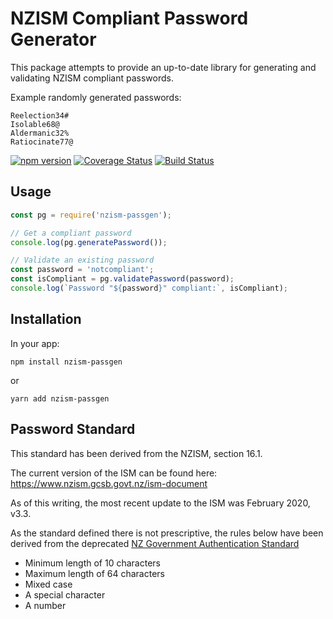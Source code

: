 # NZISM Compliant Password Generator

This package attempts to provide an up-to-date library for generating and validating NZISM compliant passwords.

Example randomly generated passwords:

```
Reelection34#
Isolable68@
Aldermanic32%
Ratiocinate77@
```

[![npm version](https://badge.fury.io/js/nzism-passgen.svg)](https://www.npmjs.com/package/nzism-passgen)
[![Coverage Status](https://coveralls.io/repos/github/cam8001/nzism-passgen/badge.svg?branch=master)](https://coveralls.io/github/cam8001/nzism-passgen?branch=master)
[![Build Status](https://travis-ci.org/cam8001/nzism-passgen.svg?branch=master)](https://travis-ci.org/cam8001/nzism-passgen)

## Usage

```javascript
const pg = require('nzism-passgen');

// Get a compliant password
console.log(pg.generatePassword());

// Validate an existing password
const password = 'notcompliant';
const isCompliant = pg.validatePassword(password);
console.log(`Password "${password}" compliant:`, isCompliant);
```

## Installation

In your app:

`npm install nzism-passgen`

or

`yarn add nzism-passgen`

## Password Standard

This standard has been derived from the NZISM, section 16.1.

The current version of the ISM can be found here: https://www.nzism.gcsb.govt.nz/ism-document

As of this writing, the most recent update to the ISM was  February 2020, v3.3.

As the standard defined there is not prescriptive, the rules below have been derived from the deprecated [NZ Government Authentication Standard](https://snapshot.ict.govt.nz/guidance-and-resources/standards-compliance/authentication-standards/password-standard/index.html)

- Minimum length of 10 characters
- Maximum length of 64 characters
- Mixed case
- A special character
- A number

